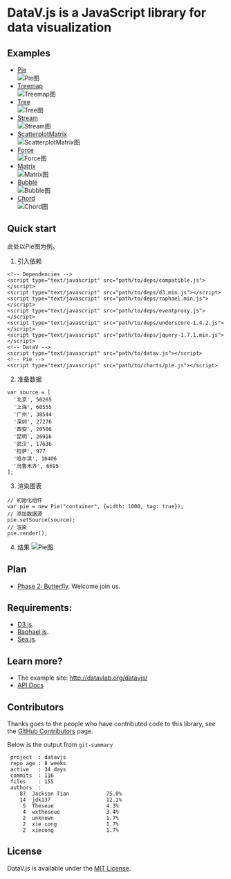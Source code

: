 DataV.js is a JavaScript library for data visualization
======

## Examples
- [Pie](http://datavlab.org/datavjs/#pie)  
![Pie图](https://raw.github.com/TBEDP/datavjs/butterfly/doc/assets/pie.jpg)
- [Treemap](http://datavlab.org/datavjs/#treemap)  
![Treemap图](https://raw.github.com/TBEDP/datavjs/butterfly/doc/assets/treemap.jpg)
- [Tree](http://datavlab.org/datavjs/#tree)  
![Tree图](https://raw.github.com/TBEDP/datavjs/butterfly/doc/assets/tree.jpg)
- [Stream](http://datavlab.org/datavjs/#stream)  
![Stream图](https://raw.github.com/TBEDP/datavjs/butterfly/doc/assets/stream.jpg)
- [ScatterplotMatrix](http://datavlab.org/datavjs/#scatterplotMatrix)  
![ScatterplotMatrix图](https://raw.github.com/TBEDP/datavjs/butterfly/doc/assets/scatterplotMatrix.jpg)
- [Force](http://datavlab.org/datavjs/#force)  
![Force图](https://raw.github.com/TBEDP/datavjs/butterfly/doc/assets/force.jpg)
- [Matrix](http://datavlab.org/datavjs/#matrix)  
![Matrix图](https://raw.github.com/TBEDP/datavjs/butterfly/doc/assets/matrix.jpg)
- [Bubble](http://datavlab.org/datavjs/#bubble)  
![Bubble图](https://raw.github.com/TBEDP/datavjs/butterfly/doc/assets/bubble.jpg)
- [Chord](http://datavlab.org/datavjs/#chord)  
![Chord图](https://raw.github.com/TBEDP/datavjs/butterfly/doc/assets/chord.jpg)

## Quick start
此处以Pie图为例。

1. 引入依赖

```
<!-- Dependencies -->
<script type="text/javascript" src="path/to/deps/compatible.js"></script>
<script type="text/javascript" src="path/to/deps/d3.min.js"></script>
<script type="text/javascript" src="path/to/deps/raphael.min.js"></script>
<script type="text/javascript" src="path/to/deps/eventproxy.js"></script>
<script type="text/javascript" src="path/to/deps/underscore-1.4.2.js"></script>
<script type="text/javascript" src="path/to/deps/jquery-1.7.1.min.js"></script>
<!-- DataV -->
<script type="text/javascript" src="path/to/datav.js"></script>
<!-- Pie -->
<script type="text/javascript" src="path/to/charts/pie.js"></script>
```
2. 准备数据

```
var source = [
  '北京', 50265
  '上海', 60555
  '广州', 38544
  '深圳', 27276
  '西安', 20506
  '昆明', 26916
  '武汉', 17636
  '拉萨', 977
  '哈尔滨', 10406
  '乌鲁木齐', 6695
];
```
3. 渲染图表

```
// 初始化组件
var pie = new Pie("container", {width: 1000, tag: true});
// 添加数据源
pie.setSource(source);
// 渲染
pie.render();
```

4. 结果
![Pie图](https://raw.github.com/TBEDP/datavjs/butterfly/doc/assets/pie.jpg)
## Plan
* [Phase 2: Butterfly](https://github.com/TBEDP/datavjs/blob/master/docs/DataV%E7%AC%AC%E4%BA%8C%E6%9C%9F%E8%AE%A1%E5%88%92%E8%9D%B4%E8%9D%B6.md). Welcome join us.

## Requirements:
* [D3.js](https://github.com/mbostock/d3).
* [Raphael.js](http://raphaeljs.com/).
* [Sea.js](https://github.com/seajs/seajs).

## Learn more?
- The example site: <http://datavlab.org/datavjs/>
- [API Docs](http://tbedp.github.com/datavjs/)

## Contributors
Thanks goes to the people who have contributed code to this library, see the [GitHub Contributors](https://github.com/TBEDP/datavjs/graphs/contributors) page.

Below is the output from `git-summary`

```
 project  : datavjs
 repo age : 8 weeks
 active   : 34 days
 commits  : 116
 files    : 155
 authors  : 
    87  Jackson Tian            75.0%
    14  jdk137                  12.1%
     5  Theseue                 4.3%
     4  wxtheseue               3.4%
     2  unknown                 1.7%
     2  xie cong                1.7%
     2  xiecong                 1.7%

```

## License
DataV.js is available under the [MIT License](https://github.com/TBEDP/datavjs/blob/master/MIT-License).
